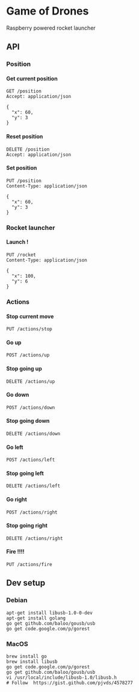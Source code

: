 # Game of Drones

Raspberry powered rocket launcher

## API

### Position

#### Get current position

```
GET /position
Accept: application/json

{
  "x": 60,
  "y": 3
}
```

#### Reset position

```
DELETE /position
Accept: application/json

```

#### Set position

```
PUT /position
Content-Type: application/json

{
  "x": 60,
  "y": 3
}
```

### Rocket launcher


#### Launch !

```
PUT /rocket
Content-Type: application/json

{
  "x": 100,
  "y": 6
}
```

### Actions

#### Stop current move

```
PUT /actions/stop
```

#### Go up

```
POST /actions/up
```

#### Stop going up

```
DELETE /actions/up
```

#### Go down

```
POST /actions/down
```

#### Stop going down

```
DELETE /actions/down
```

#### Go left

```
POST /actions/left
```

#### Stop going left

```
DELETE /actions/left
```

#### Go right

```
POST /actions/right
```

#### Stop going right

```
DELETE /actions/right
```


#### Fire !!!!

```
PUT /actions/fire
```


## Dev setup

### Debian

```
apt-get install libusb-1.0-0-dev
apt-get install golang
go get github.com/baloo/gousb/usb
go get code.google.com/p/gorest
```

### MacOS
```
brew install go
brew install libusb
go get code.google.com/p/gorest
go get github.com/baloo/gousb/usb
vi /usr/local/include/libusb-1.0/libusb.h
# Follow  https://gist.github.com/pjvds/4578277
```

